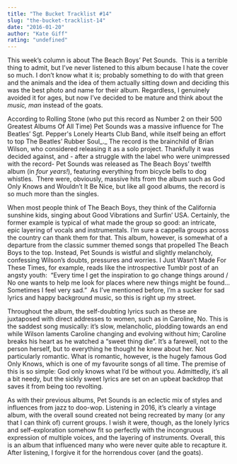 ```yaml
---
title: "The Bucket Tracklist #14"
slug: "the-bucket-tracklist-14"
date: "2016-01-20"
author: "Kate Giff"
rating: "undefined"
---
```


This week’s column is about The Beach Boys’ Pet Sounds.  This is a terrible thing to admit, but I’ve never listened to this album because I hate the cover so much. I don’t know what it is; probably something to do with that green and the animals and the idea of them actually sitting down and deciding this was the best photo and name for their album. Regardless, I genuinely avoided it for ages, but now I’ve decided to be mature and think about the _music, man_ instead of the goats.

According to Rolling Stone (who put this record as Number 2 on their 500 Greatest Albums Of All Time) Pet Sounds was a massive influence for The Beatles’ Sgt. Pepper's Lonely Hearts Club Band, while itself being an effort to top The Beatles’ Rubber Soul_._ The record is the brainchild of Brian Wilson, who considered releasing it as a solo project. Thankfully it was decided against, and - after a struggle with the label who were unimpressed with the record- Pet Sounds was released as The Beach Boys’ twelfth album (in _four years!_), featuring everything from bicycle bells to dog whistles.  There were, obviously, massive hits from the album such as God Only Knows and Wouldn’t It Be Nice, but like all good albums, the record is so much more than the singles.

When most people think of The Beach Boys, they think of the California sunshine kids, singing about Good Vibrations and Surfin’ USA. Certainly, the former example is typical of what made the group so good: an intricate, epic layering of vocals and instrumentals. I’m sure a cappella groups across the country can thank them for that. This album, however, is somewhat of a departure from the classic summer themed songs that propelled The Beach Boys to the top. Instead, Pet Sounds is wistful and slightly melancholy, confessing Wilson’s doubts, pressures and worries. I Just Wasn’t Made For These Times, for example, reads like the introspective Tumblr post of an angsty youth:  “Every time I get the inspiration to go change things around / No one wants to help me look for places where new things might be found… Sometimes I feel very sad.”  As I’ve mentioned before, I’m a sucker for sad lyrics and happy background music, so this is right up my street.

Throughout the album, the self-doubting lyrics such as these are juxtaposed with direct addresses to women, such as in Caroline, No. This is the saddest song musically: it’s slow, melancholic, plodding towards an end while Wilson laments Caroline changing and evolving without him; Caroline breaks his heart as he watched a “sweet thing die”. It’s a farewell, not to the person herself, but to everything he thought he knew about her. Not particularly romantic. What is romantic, however, is the hugely famous God Only Knows, which is one of my favourite songs of all time. The premise of this is so simple: God only knows what I’d be without you. Admittedly, it’s all a bit needy, but the sickly sweet lyrics are set on an upbeat backdrop that saves it from being too revolting.

As with their previous albums, Pet Sounds is an eclectic mix of styles and influences from jazz to doo-wop. Listening in 2016, it’s clearly a vintage album, with the overall sound created not being recreated by many (or any that I can think of) current groups. I wish it were, though, as the lonely lyrics and self-exploration somehow fit so perfectly with the incongruous expression of multiple voices, and the layering of instruments. Overall, this is an album that influenced many who were never quite able to recapture it. After listening, I forgive it for the horrendous cover (and the goats).
